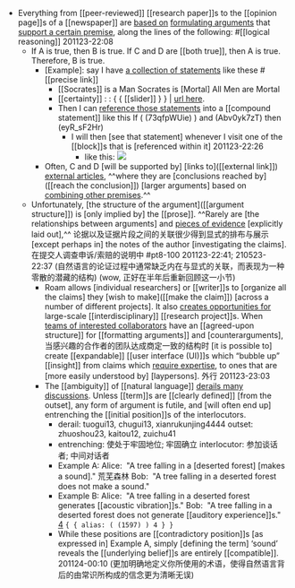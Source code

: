 - Everything from [[peer-reviewed]] [[research paper]]s to the [[opinion page]]s of a [[newspaper]] are [based on](((XSmlfO4Cr))) [formulating arguments]([[argument]]) that [support a certain premise]([[premise]]), along the lines of the following: #[[logical reasoning]]
201123-22:08
    - If A is true, then B is true.
If C and D are [[both true]], then A is true.
Therefore, B is true.
        - [Example]: say I have [a collection of statements]([[statement]]) like these     #[[precise link]]
            - [[Socrates]] is a Man
Socrates is [Mortal]
All Men are Mortal
            - [[certainty]] : : { { [[slider]] } } | [url here](https://roamresearch.com/#/app/help/page/bDlZbAB-p).
            - Then I can [reference those statements]([[reference]]) into a [[compound statement]] like this
If ( (73qfpWUie) ) and (Abv0yk7zT) then (eyR_sF2Hr)
                - I will then [see that statement] whenever I visit one of the [[block]]s that is [referenced within it]
201123-22:26
                    - like this: ![](https://firebasestorage.googleapis.com/v0/b/firescript-577a2.appspot.com/o/imgs%2Fv8%2Fhelp%2FbGuVgwv7eo?alt=media&token=5cc08cb5-9668-4812-9084-38cd9cd816cf)
        - Often, C and D [will be supported by] [links to]([[external link]]) [external articles](((1j6jxQrx_))), ^^where they are [conclusions reached by]([[reach the conclusion]]) [larger arguments] based on [combining other premises](((MJR_1OkWl))).^^ 
    - Unfortunately, [the structure of the argument]([[argument structure]]) is [only implied by] the [[prose]]. ^^Rarely are [the relationships between arguments] and [pieces of evidence]([[evidence]]) [explicitly laid out],^^ 论据以及证据片段之间的关联很少得到显式的排布与展示 [except perhaps in] the notes of the author [investigating the claims]. 在提交人调查申诉/索赔的说明中 #pt8-100 
201123-22:41; 210523-22:37
(自然语言的论证过程中通常缺乏内在与显式的关联，而表现为一种零散的潜藏的结构)
(wow, 正好在半年后重新回顾这一小节)
        - Roam allows [individual researchers] or [[writer]]s to [organize all the claims] they [wish to make]([[make the claim]]) [across a number of different projects]. It also [creates opportunities for]([[opportunity]]) large-scale [[interdisciplinary]] [[research project]]s. When [teams of interested collaborators]([[collaborator]]) have an [[agreed-upon structure]] for [[formatting arguments]] and [counterarguments], 当感兴趣的合作者的团队达成商定一致的结构时 [it is possible to] create [[expandable]] [[user interface (UI)]]s which “bubble up” [[insight]] from claims which [require expertise]([[expertise]]), to ones that are [more easily understood by] [laypersons]. 外行
201123-23:03
        - The [[ambiguity]] of [[natural language]] [derails many discussions]([[discussion]]). Unless [[term]]s are [[clearly defined]] [from the outset], any form of argument is futile, and [will often end up] entrenching the [[initial position]]s of the interlocutors.
            - derail: tuogui13, chugui13, xianrukunjing4444
outset: zhuoshou23, kaitou12, zuichu41
            - entrenching: 使处于牢固地位; 牢固确立
interlocutor: 参加谈话者; 中间对话者
            - Example A: Alice:  "A tree falling in a [deserted forest] [makes a sound]." 荒芜森林 
Bob:  "A tree falling in a deserted forest does not make a sound."
            - Example B: Alice:  "A tree falling in a deserted forest generates [[acoustic vibration]]s."
Bob:  "A tree falling in a deserted forest does not generate [[auditory experience]]s." [4](((VKYBpUhDe))) `{ { alias: ( (1597) ) 4 } }` 
            - While these positions are [[contradictory position]]s [as expressed in] Example A, simply [defining the term] ‘sound’ reveals the [[underlying belief]]s are entirely [[compatible]]. 
201124-00:10
(更加明确地定义你所使用的术语，使得自然语言背后的由常识所构成的信念更为清晰无误)
